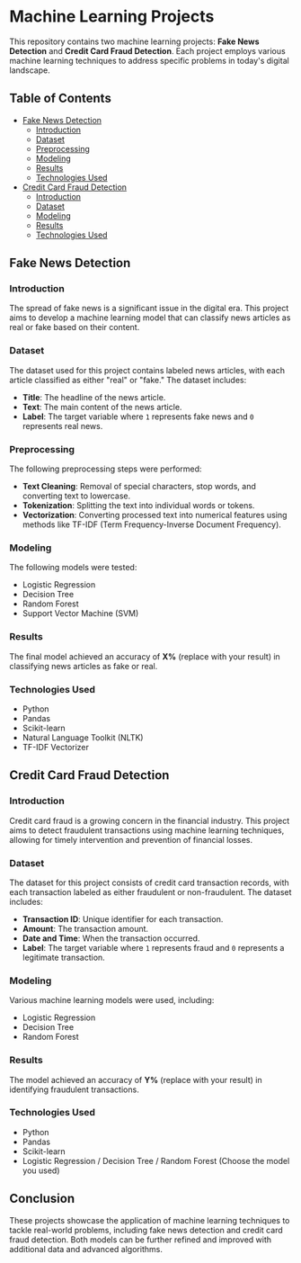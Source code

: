 # Machine Learning Projects

This repository contains two machine learning projects: **Fake News Detection** and **Credit Card Fraud Detection**. Each project employs various machine learning techniques to address specific problems in today's digital landscape.

## Table of Contents
- [Fake News Detection](#fake-news-detection)
  - [Introduction](#introduction)
  - [Dataset](#dataset)
  - [Preprocessing](#preprocessing)
  - [Modeling](#modeling)
  - [Results](#results)
  - [Technologies Used](#technologies-used)
- [Credit Card Fraud Detection](#credit-card-fraud-detection)
  - [Introduction](#introduction-1)
  - [Dataset](#dataset-1)
  - [Modeling](#modeling-1)
  - [Results](#results-1)
  - [Technologies Used](#technologies-used-1)

## Fake News Detection

### Introduction
The spread of fake news is a significant issue in the digital era. This project aims to develop a machine learning model that can classify news articles as real or fake based on their content.

### Dataset
The dataset used for this project contains labeled news articles, with each article classified as either "real" or "fake." The dataset includes:
- **Title**: The headline of the news article.
- **Text**: The main content of the news article.
- **Label**: The target variable where `1` represents fake news and `0` represents real news.

### Preprocessing
The following preprocessing steps were performed:
- **Text Cleaning**: Removal of special characters, stop words, and converting text to lowercase.
- **Tokenization**: Splitting the text into individual words or tokens.
- **Vectorization**: Converting processed text into numerical features using methods like TF-IDF (Term Frequency-Inverse Document Frequency).

### Modeling
The following models were tested:
- Logistic Regression
- Decision Tree
- Random Forest
- Support Vector Machine (SVM)

### Results
The final model achieved an accuracy of **X%** (replace with your result) in classifying news articles as fake or real.

### Technologies Used
- Python
- Pandas
- Scikit-learn
- Natural Language Toolkit (NLTK)
- TF-IDF Vectorizer

## Credit Card Fraud Detection

### Introduction
Credit card fraud is a growing concern in the financial industry. This project aims to detect fraudulent transactions using machine learning techniques, allowing for timely intervention and prevention of financial losses.

### Dataset
The dataset for this project consists of credit card transaction records, with each transaction labeled as either fraudulent or non-fraudulent. The dataset includes:
- **Transaction ID**: Unique identifier for each transaction.
- **Amount**: The transaction amount.
- **Date and Time**: When the transaction occurred.
- **Label**: The target variable where `1` represents fraud and `0` represents a legitimate transaction.

### Modeling
Various machine learning models were used, including:
- Logistic Regression
- Decision Tree
- Random Forest

### Results
The model achieved an accuracy of **Y%** (replace with your result) in identifying fraudulent transactions.

### Technologies Used
- Python
- Pandas
- Scikit-learn
- Logistic Regression / Decision Tree / Random Forest (Choose the model you used)

## Conclusion
These projects showcase the application of machine learning techniques to tackle real-world problems, including fake news detection and credit card fraud detection. Both models can be further refined and improved with additional data and advanced algorithms.
